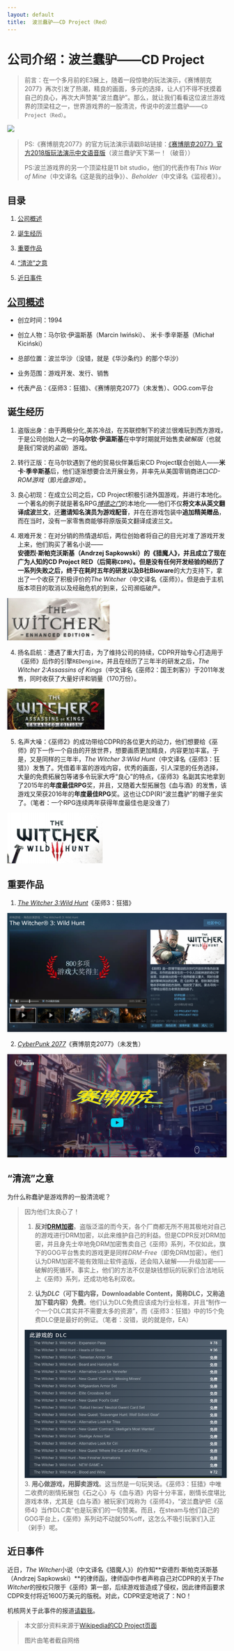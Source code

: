 ```yaml
---
layout: default
title:  波兰蠢驴——CD Project（Red）
---
```


# 公司介绍：波兰蠢驴——CD Project

>前言：在一个多月前的E3展上，随着一段惊艳的玩法演示，《赛博朋克2077》再次引发了热潮，精良的画面，多元的选择，让人们不得不抚摸着自己的良心，再次大声赞美“波兰蠢驴”。那么，就让我们看看这位波兰游戏界的顶梁柱之一，世界游戏界的一股清流，传说中的波兰蠢驴——`CD Project（Red）`。

![](https://upload.wikimedia.org/wikipedia/en/thumb/b/bf/CD_Projekt_Logo.png/330px-CD_Projekt_Logo.png)

>PS:《赛博朋克2077》的官方玩法演示请戳B站链接：<a href="https://www.bilibili.com/video/av30495570" target="_blank">《赛博朋克2077》官方2018版玩法演示中文语音版</a>（波兰蠢驴天下第一！（破音））
>
>PS:波兰游戏界的另一个顶梁柱是11 bit studio，他们的代表作有*This War of Mine*（中文译名《这是我的战争》）、*Beholder*（中文译名《监视者》）。

## 目录

1. <a href="#c1">公司概述</a>

2. <a href="#c2">诞生经历</a>

3. <a href="#c3">重要作品</a>

4. <a href="#c4">“清流”之意</a>

5. <a href="#c5">近日事件</a>

## <a href="c1">公司概述</a>

* 创立时间：1994

* 创立人物：马尔钦·伊温斯基（Marcin Iwiński）、
米卡·季辛斯基（Michał Kiciński）

* 总部位置：波兰华沙（没错，就是《华沙条约》的那个华沙）

* 业务范围：游戏开发、发行、销售

* 代表产品：《巫师3：狂猎》、《赛博朋克2077》（未发售）、GOG.com平台

## <a name="c2">诞生经历</a>

1. 盗版出身：由于两极分化,美苏冷战，在苏联控制下的波兰很难玩到西方游戏，于是公司创始人之一的**马尔钦·伊温斯基**在中学时期就开始售卖*破解版*（也就是我们常说的*盗版*）游戏。

2. 转行正版：在马尔钦遇到了他的贸易伙伴兼后来CD Project联合创始人——**米卡·季辛斯基**后，他们逐渐想要合法开展业务，并率先从美国零销商进口*CD-ROM游戏*（即*光盘游戏*）。

3. 良心初现：在成立公司之后，CD Project积极引进外国游戏，并进行本地化。一个著名的例子就是著名RPG<a href="https://zh.wikipedia.org/wiki/%E5%8D%9A%E5%BE%B7%E4%B9%8B%E9%97%A8" target="_blank">*博德之门*</a>的本地化——他们不仅**将文本从英文翻译成波兰文**，还**邀请知名演员为游戏配音**，并在在游戏包装中**追加精美赠品**，而在当时，没有一家零售商能够将原版英文翻译成波兰文。

3. 艰难开发：在对分销的热情退却后，两位创始者将自己的目光对准了游戏开发上来，他们购买了著名小说——**安德烈·斯帕克沃斯基（Andrzej Sapkowski）**的《猎魔人》，并且成立了现在广为人知的CD Project RED（后简称`CDPR`）。但是没有任何开发经验的经历了一系列失败之后，终于在耗时五年的研发以及B社**Bioware**的大力支持下，拿出了一个收获了积极评价的*The Witcher*（中文译名《巫师》）。但是由于主机版本项目的取消以及经融危机的到来，公司濒临破产。

![steam上的《巫师》简介](images/lab03/The%20Witcher%20logo.png)

4. 扬名启航：遭遇了重大打击，为了维持公司的持续，CDPR开始专心打造用于《巫师》后作的引擎`REDengine`，并且在经历了三年半的研发之后，*The Witcher 2:Assassins of Kings*（中文译名《巫师2：国王刺客》）于2011年发售，同时收获了大量好评和销量（170万份）。

![steam上的《巫师2》](images/lab03/The%20Witcher2%20logo.png)

5. 名声大噪：《巫师2》的成功带给CDPR的各位更大的动力，他们想要给《巫师》的下一作一个自由的开放世界，想要画质更加精良，内容更加丰富。于是，又是同样的三年半，*The Witcher 3:Wild Hunt*（中文译名《巫师3：狂猎》）发售了。凭借着丰富的游戏内容，优秀的画面，引人深思的任务选择，大量的免费拓展包等诸多令玩家大呼“良心”的特点，《巫师3》名副其实地拿到了2015年的**年度最佳RPG**奖，并且，又随着大型拓展包《血与酒》的发售，该游戏又荣获2016年的**年度最佳RPG**奖。这也让CDP(R)“波兰蠢驴”的帽子坐实了。（笔者：一个RPG连续两年获得年度最佳也是没谁了）

![](images/lab03/The%20Witcher3%20logo.png)

## <a name="#3">重要作品</a>

1. *<a href="https://thewitcher.com/en/witcher3/" target="_blank">The Witcher 3:Wild Hunt</a>*《巫师3：狂猎》

![steam商店页面的《巫师3》](images/lab03/The%20Witcher3.png)

2. *<a href="https://www.cyberpunk.net/zh-cn/" target="_blank">CyberPunk 2077</a>*《赛博朋克2077》（未发售）

![蠢驴官网的《赛博朋克2077》](images/lab03/cyberpunk2077.png)

## <a name="c4">“清流”之意</a>

为什么称蠢驴是游戏界的一股清流呢？

>因为他们太良心了！
>
>1. **反对<a href="https://en.wikipedia.org/wiki/Digital_rights_management" target="_blank">DRM加密</a>**。盗版泛滥的而今天，各个厂商都无所不用其极地对自己的游戏进行DRM加密，以此来维护自己的利益。但是CDPR反对DRM加密，并且身先士卒地免DRM加密售卖自己《巫师》系列，不仅如此，旗下的GOG平台售卖的游戏更是同样*DRM-Free*（即免DRM加密）。他们认为DRM加密不能有效阻止软件盗版，还会陷入破解——升级加密——破解的死循环。事实上，他们的方法不仅是缺钱想玩的玩家们合法地玩上《巫师》系列，还成功地名利双收。
>
>2. **认为*DLC*（可下载内容，Downloadable Content，简称DLC，又称追加下载内容）免费**。他们认为DLC免费应该成为行业标准，并且“制作一个一个DLC其实并不需要太多的资源”，而《巫师3：狂猎》中的15个免费DLC便是最好的例证。（笔者：没错，说的就是你，EA）
>
>![](images/lab03/The%20Witcher3%20DLC.png)
>3. **用心做游戏，用脚卖游戏**。这当然是一句玩笑话。《巫师3：狂猎》中唯二收费的剧情拓展包《石之心》与《血与酒》内容十分丰富，剧情长度堪比游戏本体，尤其是《血与酒》被玩家们戏称为《巫师4》，“波兰蠢驴把《巫师4》当作DLC卖”也是玩家们的一句赞美。而且，在steam与他们自己的GOG平台上，《巫师》系列动不动就50%off，这怎么不吸引玩家们入正（剁手）呢。

## <a name="c5">近日事件</a>

近日，*The Witcher*小说（中文译名《猎魔人》）的作知**安德烈·斯帕克沃斯基（Andrzej Sapkowski）**的律师函，律师函中作者声称自己对CDPR的关于*The Witcher*的授权只限于《巫师》第一部，后续游戏皆造成了侵权，因此律师函要求CDPR支付将近1600万美元的版税。对此，CDPR坚定地说了：NO！

机核网关于此事件的报道<a href="https://www.g-cores.com/articles/102615" target="_blank">请戳我</a>。

>本文部分资料来源于<a href="https://zh.wikipedia.org/wiki/CD_Projekt" target="_blank">Wikipedia的CD Project页面</a>
>
>图片由笔者截自网络